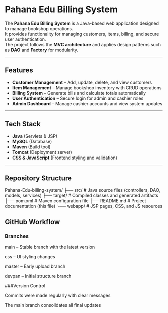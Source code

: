 # Pahana Edu Billing System

The **Pahana Edu Billing System** is a Java-based web application designed to manage bookshop operations.  
It provides functionality for managing customers, items, billing, and secure user authentication.  
The project follows the **MVC architecture** and applies design patterns such as **DAO** and **Factory** for modularity.

---

## Features

- **Customer Management** – Add, update, delete, and view customers  
- **Item Management** – Manage bookshop inventory with CRUD operations  
- **Billing System** – Generate bills and calculate totals automatically  
- **User Authentication** – Secure login for admin and cashier roles  
- **Admin Dashboard** – Manage cashier accounts and view system updates  

---

## Tech Stack

- **Java** (Servlets & JSP)  
- **MySQL** (Database)  
- **Maven** (Build tool)  
- **Tomcat** (Deployment server)  
- **CSS & JavaScript** (Frontend styling and validation)  

---

## Repository Structure

Pahana-Edu-billing-system/
├── src/ # Java source files (controllers, DAO, models, services)
├── target/ # Compiled classes and generated artifacts
├── pom.xml # Maven configuration file
├── README.md # Project documentation (this file)
└── webapp/ # JSP pages, CSS, and JS resources

## GitHub Workflow

### Branches

main – Stable branch with the latest version

css – UI styling changes

master – Early upload branch

devpan – Initial structure branch

###Version Control

Commits were made regularly with clear messages

The main branch consolidates all final updates
